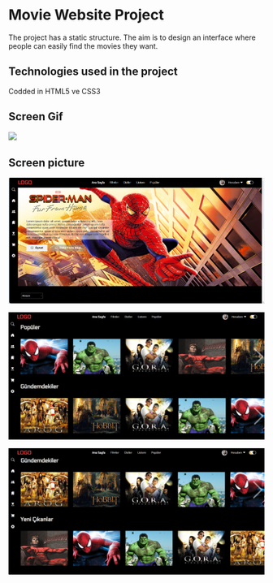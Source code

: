 <h1> Movie Website Project </h1>

The project has a static structure. The aim is to design an interface where people can easily find the movies they want. 

<h2> Technologies used in the project </h2>

Codded in HTML5 ve CSS3

<h2>Screen Gif</h2>

![](screen.gif)

<h2>Screen picture</h2>

![](Ekran1.png)

![](Ekran2.png)

![](Ekran3.png)

